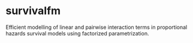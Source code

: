 # survivalfm
Efficient modelling of linear and pairwise interaction terms in proportional hazards survival models using factorized parametrization.
